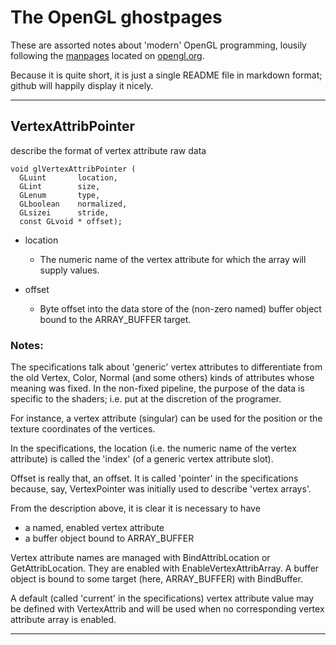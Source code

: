 # The OpenGL ghostpages

These are assorted notes about 'modern' OpenGL programming, lousily
following the [manpages][] located on [opengl.org][].

Because it is quite short, it is just a single README file in markdown format;
github will happily display it nicely.

[manpages]: http://www.opengl.org/sdk/docs/man/xhtml/
[opengl.org]: http://www.opengl.org/

----------------------------------------------------------------------

## VertexAttribPointer

describe the format of vertex attribute raw data

    void glVertexAttribPointer (
      GLuint       location, 
      GLint        size, 
      GLenum       type, 
      GLboolean    normalized, 
      GLsizei      stride, 
      const GLvoid * offset);

* location
  - The numeric name of the vertex attribute for which the array will supply
  values.

* offset
  - Byte offset into the data store of the (non-zero named) buffer object
  bound to the ARRAY_BUFFER target.

### Notes:

The specifications talk about 'generic' vertex attributes to differentiate from
the old Vertex, Color, Normal (and some others) kinds of attributes whose
meaning was fixed. In the non-fixed pipeline, the purpose of the data is
specific to the shaders; i.e. put at the discretion of the programer.

For instance, a vertex attribute (singular) can be used for the position or the
texture coordinates of the vertices.

In the specifications, the location (i.e. the numeric name of the vertex
attribute) is called the 'index' (of a generic vertex attribute slot).

Offset is really that, an offset. It is called 'pointer' in the specifications
because, say, VertexPointer was initially used to describe 'vertex arrays'.

From the description above, it is clear it is necessary to have

- a named, enabled vertex attribute
- a buffer object bound to ARRAY_BUFFER

Vertex attribute names are managed with BindAttribLocation or
GetAttribLocation.  They are enabled with EnableVertexAttribArray. A buffer
object is bound to some target (here, ARRAY_BUFFER) with BindBuffer.

A default (called 'current' in the specifications) vertex attribute value may
be defined with VertexAttrib and will be used when no corresponding vertex
attribute array is enabled.

----------------------------------------------------------------------

